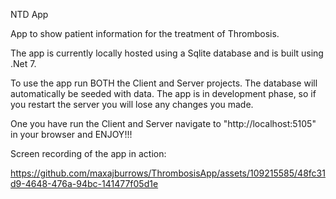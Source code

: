 NTD App

App to show patient information for the treatment of Thrombosis.

The app is currently locally hosted using a Sqlite database and is built using .Net 7.

To use the app run BOTH the Client and Server projects. The database will automatically be seeded with data. The app is in development phase, so if you restart the server you will lose any changes you made.

One you have run the Client and Server navigate to "http://localhost:5105" in your browser and ENJOY!!!

Screen recording of the app in action:

https://github.com/maxajburrows/ThrombosisApp/assets/109215585/48fc31d9-4648-476a-94bc-141477f05d1e
